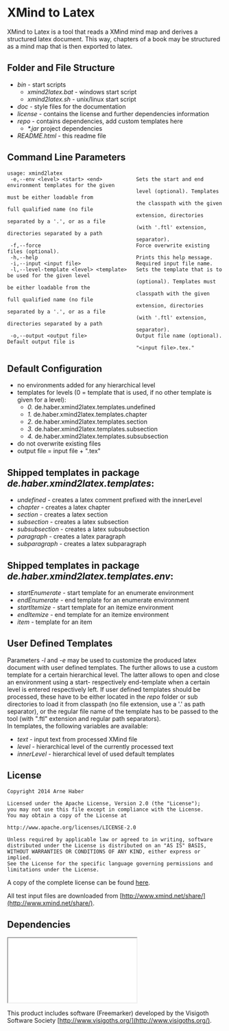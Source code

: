 # XMind to Latex
XMind to Latex is a tool that reads a XMind mind map and derives a structured latex document. 
This way, chapters of a book may be structured as a mind map that is then exported to latex.   

## Folder and File Structure
* _bin_ - start scripts
    * _xmind2latex.bat_ - windows start script
    * _xmind2latex.sh_  - unix/linux start script
* _doc_ - style files for the documentation
* _license_ - contains the license and further dependencies information
* _repo_ - contains dependencies, add custom templates here
    * _*.jar_ project dependencies
* _README.html_ - this readme file

## Command Line Parameters
    usage: xmind2latex
     -e,--env <level> <start> <end>           Sets the start and end environment templates for the given
                                              level (optional). Templates must be either loadable from
                                              the classpath with the given full qualified name (no file
                                              extension, directories separated by a '.', or as a file
                                              (with '.ftl' extension, directories separated by a path
                                              separator).
     -f,--force                               Force overwrite existing files (optional).
     -h,--help                                Prints this help message.
     -i,--input <input file>                  Required input file name.
     -l,--level-template <level> <template>   Sets the template that is to be used for the given level
                                              (optional). Templates must be either loadable from the
                                              classpath with the given full qualified name (no file
                                              extension, directories separated by a '.', or as a file
                                              (with '.ftl' extension, directories separated by a path
                                              separator).
     -o,--output <output file>                Output file name (optional). Default output file is
                                              "<input file>.tex."


## Default Configuration
* no environments added for any hierarchical level
* templates for levels (0 = template that is used, if no other template is given for a level): 
    * _0._ de.haber.xmind2latex.templates.undefined
    * _1._ de.haber.xmind2latex.templates.chapter
    * _2._ de.haber.xmind2latex.templates.section
    * _3._ de.haber.xmind2latex.templates.subsection
    * _4._ de.haber.xmind2latex.templates.subsubsection
* do not overwrite existing files
* output file = input file + ".tex"

## Shipped templates in package _de.haber.xmind2latex.templates_:
* _undefined_     - creates a latex comment prefixed with the innerLevel
* _chapter_       - creates a latex chapter
* _section_       - creates a latex section
* _subsection_    - creates a latex subsection
* _subsubsection_ - creates a latex subsubsection
* _paragraph_     - creates a latex paragraph
* _subparagraph_  - creates a latex subparagraph

## Shipped templates in package _de.haber.xmind2latex.templates.env_:
* _startEnumerate_ - start template for an enumerate environment
* _endEnumerate_   - end template for an enumerate environment
* _startItemize_   - start template for an itemize environment
* _endItemize_     - end template for an itemize environment
* _item_           - template for an item

## User Defined Templates
Parameters _-l_ and _-e_ may be used to customize the produced latex document with user defined templates.
The further allows to use a custom template for a certain hierarchical level. The latter allows to open and close
an environment using a start- respectively end-template when a certain level is entered respectively left.
If user defined templates should be processed, these have to be either located in the _repo_ folder or sub directories 
to load it from classpath (no file extension, use a '.' as path separator), or the regular file name of the 
template has to be passed to the tool (with ".ftl" extension and regular path separators).  
In templates, the following variables are available:

* _text_          - input text from processed XMind file 
* _level_         - hierarchical level of the currently processed text
* _innerLevel_    - hierarchical level of used default templates

## License

    Copyright 2014 Arne Haber
    
    Licensed under the Apache License, Version 2.0 (the "License");
    you may not use this file except in compliance with the License.
    You may obtain a copy of the License at
    
    http://www.apache.org/licenses/LICENSE-2.0
    
    Unless required by applicable law or agreed to in writing, software
    distributed under the License is distributed on an "AS IS" BASIS,
    WITHOUT WARRANTIES OR CONDITIONS OF ANY KIND, either express or implied.
    See the License for the specific language governing permissions and
    limitations under the License.

A copy of the complete license can be found [here](./license/LICENSE-2.0.txt "License").

All test input files are downloaded from [http://www.xmind.net/share/](http://www.xmind.net/share/).

## Dependencies

<iframe src="license/dependencies.txt" scrolling="no">

A list of dependencies is given [here](./license/dependencies.txt "Dependencies").

</iframe>

This product includes software (Freemarker) developed by the Visigoth Software Society [http://www.visigoths.org/](http://www.visigoths.org/).
